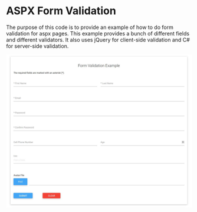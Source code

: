 # ASPX Form Validation

The purpose of this code is to provide an example of how to do form validation for aspx pages. This example provides a bunch of different fields and different validators. It also uses jQuery for client-side validation and C# for server-side validation.

![Image of form](./_extra_/form_image.jpg)
